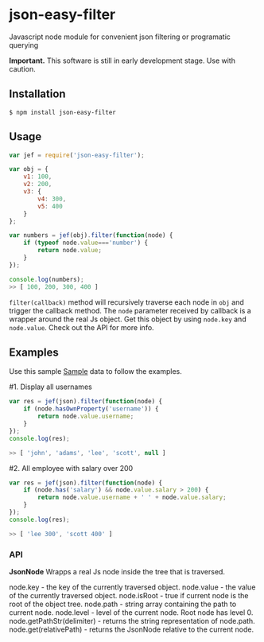 json-easy-filter
================

Javascript node module for convenient json filtering or programatic querying

**Important.** This software is still in early development stage. Use with caution.  

## Installation

```shell
$ npm install json-easy-filter
```

## Usage

```js
var jef = require('json-easy-filter');

var obj = {
	v1: 100,
	v2: 200,
	v3: {
		v4: 300,
		v5: 400
	}
};

var numbers = jef(obj).filter(function(node) {
	if (typeof node.value==='number') {
		return node.value;
	}
});

console.log(numbers);
>> [ 100, 200, 300, 400 ]
```
`filter(callback)` method will recursively traverse each node in `obj` and trigger the callback method.
The `node` parameter received by callback is a wrapper around the real Js object. Get this object by using `node.key` and `node.value`.
Check out the API for more info.

## Examples

Use this sample <a href="https://raw.githubusercontent.com/gliviu/json-easy-filter/master/sampleData1.js" target="_blank">Sample</a> data to follow the examples.


&#35;1. Display all usernames

```js
var res = jef(json).filter(function(node) {
	if (node.hasOwnProperty('username')) {
		return node.value.username;
	}
});
console.log(res);

>> [ 'john', 'adams', 'lee', 'scott', null ] 
```
&#35;2. All employee with salary over 200
```js
var res = jef(json).filter(function(node) {
	if (node.has('salary') && node.value.salary > 200) {
		return node.value.username + ' ' + node.value.salary;
	}
});
console.log(res);

>> [ 'lee 300', 'scott 400' ] 
```

### API

**JsonNode**
Wrapps a real Js node inside the tree that is traversed.

node.key - the key of the currently traversed object.
node.value - the value of the currently traversed object.
node.isRoot - true if current node is the root of the object tree.
node.path - string array containing the path to current node.
node.level - level of the current node. Root node has level 0.
node.getPathStr(delimiter) - returns the string representation of node.path.
node.get(relativePath) - returns the JsonNode relative to the current node.